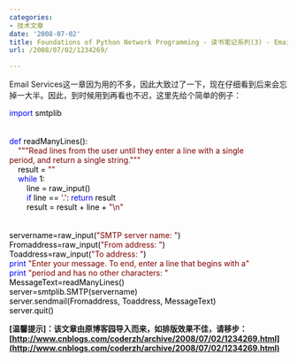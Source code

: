 ```yaml
---
categories:
- 技术文章
date: '2008-07-02'
title: Foundations of Python Network Programming - 读书笔记系列(3) - Email Services
url: /2008/07/02/1234269/

---
```



Email Services这一章因为用的不多，因此大致过了一下，现在仔细看到后来会忘掉一大半。因此，到时候用到再看也不迟，这里先给个简单的例子：

<div class="cnblogs_code"><span style="color: #0000ff;">import</span><span style="color: #000000;">&nbsp;smtplib
<br />
<br />
<br />
</span><span style="color: #0000ff;">def</span><span style="color: #000000;">&nbsp;readManyLines():
<br />
&nbsp;&nbsp;&nbsp;&nbsp;</span><span style="color: #800000;">"""</span><span style="color: #800000;">Read&nbsp;lines&nbsp;from&nbsp;the&nbsp;user&nbsp;until&nbsp;they&nbsp;enter&nbsp;a&nbsp;line&nbsp;with&nbsp;a&nbsp;single
<br />
period,&nbsp;and&nbsp;return&nbsp;a&nbsp;single&nbsp;string.</span><span style="color: #800000;">"""</span><span style="color: #000000;">
<br />
&nbsp;&nbsp;&nbsp;&nbsp;result&nbsp;</span><span style="color: #000000;">=</span><span style="color: #000000;">&nbsp;</span><span style="color: #800000;">""</span><span style="color: #000000;">
<br />
&nbsp;&nbsp;&nbsp;&nbsp;</span><span style="color: #0000ff;">while</span><span style="color: #000000;">&nbsp;</span><span style="color: #000000;">1</span><span style="color: #000000;">:
<br />
&nbsp;&nbsp;&nbsp;&nbsp;&nbsp;&nbsp;&nbsp;&nbsp;line&nbsp;</span><span style="color: #000000;">=</span><span style="color: #000000;">&nbsp;raw_input()
<br />
&nbsp;&nbsp;&nbsp;&nbsp;&nbsp;&nbsp;&nbsp;&nbsp;</span><span style="color: #0000ff;">if</span><span style="color: #000000;">&nbsp;line&nbsp;</span><span style="color: #000000;">==</span><span style="color: #000000;">&nbsp;</span><span style="color: #800000;">'</span><span style="color: #800000;">.</span><span style="color: #800000;">'</span><span style="color: #000000;">:&nbsp;</span><span style="color: #0000ff;">return</span><span style="color: #000000;">&nbsp;result
<br />
&nbsp;&nbsp;&nbsp;&nbsp;&nbsp;&nbsp;&nbsp;&nbsp;result&nbsp;</span><span style="color: #000000;">=</span><span style="color: #000000;">&nbsp;result&nbsp;</span><span style="color: #000000;">+</span><span style="color: #000000;">&nbsp;line&nbsp;</span><span style="color: #000000;">+</span><span style="color: #000000;">&nbsp;</span><span style="color: #800000;">"</span><span style="color: #800000;">\n</span><span style="color: #800000;">"</span><span style="color: #000000;">
<br />
<br />
<br />
servername</span><span style="color: #000000;">=</span><span style="color: #000000;">raw_input(</span><span style="color: #800000;">"</span><span style="color: #800000;">SMTP&nbsp;server&nbsp;name:&nbsp;</span><span style="color: #800000;">"</span><span style="color: #000000;">)
<br />
Fromaddress</span><span style="color: #000000;">=</span><span style="color: #000000;">raw_input(</span><span style="color: #800000;">"</span><span style="color: #800000;">From&nbsp;address:&nbsp;</span><span style="color: #800000;">"</span><span style="color: #000000;">)
<br />
Toaddress</span><span style="color: #000000;">=</span><span style="color: #000000;">raw_input(</span><span style="color: #800000;">"</span><span style="color: #800000;">To&nbsp;address:&nbsp;</span><span style="color: #800000;">"</span><span style="color: #000000;">)
<br />
</span><span style="color: #0000ff;">print</span><span style="color: #000000;">&nbsp;</span><span style="color: #800000;">"</span><span style="color: #800000;">Enter&nbsp;your&nbsp;message.&nbsp;To&nbsp;end,&nbsp;enter&nbsp;a&nbsp;line&nbsp;that&nbsp;begins&nbsp;with&nbsp;a</span><span style="color: #800000;">"</span><span style="color: #000000;">
<br />
</span><span style="color: #0000ff;">print</span><span style="color: #000000;">&nbsp;</span><span style="color: #800000;">"</span><span style="color: #800000;">period&nbsp;and&nbsp;has&nbsp;no&nbsp;other&nbsp;characters:&nbsp;</span><span style="color: #800000;">"</span><span style="color: #000000;">
<br />
MessageText</span><span style="color: #000000;">=</span><span style="color: #000000;">readManyLines()
<br />
server</span><span style="color: #000000;">=</span><span style="color: #000000;">smtplib.SMTP(servername)
<br />
server.sendmail(Fromaddress,&nbsp;Toaddress,&nbsp;MessageText)
<br />
server.quit()</span></div>

**[温馨提示]：该文章由原博客园导入而来，如排版效果不佳，请移步：[http://www.cnblogs.com/coderzh/archive/2008/07/02/1234269.html](http://www.cnblogs.com/coderzh/archive/2008/07/02/1234269.html)**